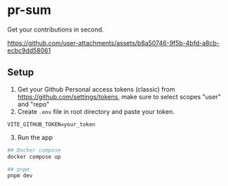 # pr-sum

Get your contributions in second.

https://github.com/user-attachments/assets/b8a50746-9f5b-4bfd-a8cb-ecbc9dd58061

## Setup
1. Get your Github Personal access tokens (classic) from https://github.com/settings/tokens, make sure to select scopes "user" and "repo"
2. Create `.env` file in root directory and paste your token.
```
VITE_GITHUB_TOKEN=your_token
```

3. Run the app
```bash
## Docker compose
docker compose up

## pnpm
pnpm dev
```





